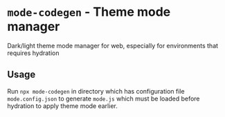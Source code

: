 # `mode-codegen` - Theme mode manager

Dark/light theme mode manager for web, especially for environments that requires hydration

## Usage

Run `npx mode-codegen` in directory which has configuration file `mode.config.json` to generate `mode.js` which must be loaded before hydration to apply theme mode earlier.
